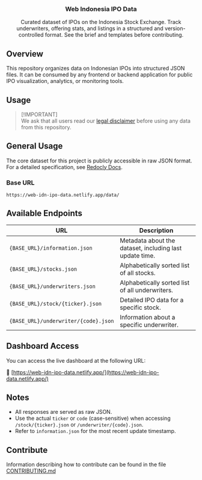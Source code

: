 <p align="center">
  <h3 align="center">Web Indonesia IPO Data</h3>
  <p align="center">
    Curated dataset of IPOs on the Indonesia Stock Exchange. Track underwriters, offering stats, and listings in a structured and version-controlled format. See the brief and templates before contributing.
  </p>
</p>

<p align="center"

</p>

## Overview

This repository organizes data on Indonesian IPOs into structured JSON files. It can be consumed by any frontend or backend application for public IPO visualization, analytics, or monitoring tools.

## Usage

> [!IMPORTANT]\
> We ask that all users read our [legal disclaimer](https://github.com/ricotandrio/web-indonesia-ipo-data/blob/master/DISCLAIMER.md) before using any data from this repository.

## General Usage

The core dataset for this project is publicly accessible in raw JSON format. For a detailed specification, see [Redocly Docs](https://ricotandrio.github.io/web-indonesia-ipo-data/).

### Base URL

```
https://web-idn-ipo-data.netlify.app/data/
```

## Available Endpoints

| URL                                  | Description                                             |
| ------------------------------------ | ------------------------------------------------------- |
| `{BASE_URL}/information.json`        | Metadata about the dataset, including last update time. |
| `{BASE_URL}/stocks.json`             | Alphabetically sorted list of all stocks.               |
| `{BASE_URL}/underwriters.json`       | Alphabetically sorted list of all underwriters.         |
| `{BASE_URL}/stock/{ticker}.json`     | Detailed IPO data for a specific stock.                 |
| `{BASE_URL}/underwriter/{code}.json` | Information about a specific underwriter.               |

## Dashboard Access

You can access the live dashboard at the following URL:

🔗 [https://web-idn-ipo-data.netlify.app/](https://web-idn-ipo-data.netlify.app/)

## Notes

- All responses are served as raw JSON.
- Use the actual `ticker` or `code` (case-sensitive) when accessing `/stock/{ticker}.json` or `/underwriter/{code}.json`.
- Refer to `information.json` for the most recent update timestamp.

## Contribute

Information describing how to contribute can be found in the file [CONTRIBUTING.md](https://github.com/ricotandrio/web-indonesia-ipo-data/blob/master/CONTRIBUTING.md)

